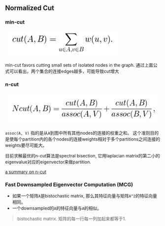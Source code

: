 ## Normalized Cut

### min-cut

![min-cut](min-cut.png "min-cut")

min-cut favors cutting small sets of isolated nodes in the graph.
通过上面公式可以看出，两个集合的连接edges越多，可能导致cut增大

### n-cut

![n-cut](n-cut.png "n-cut")

`assoc(A, V)` 指的是从`A`到图中所有其他nodes的连接的权重之和。
这个准则目的是使每个partition内的各个nodes的连接weights相对于多个partitions之间连接的weights要尽可能大。

目前求解最优的n-cut算法是spectral bisection, 它用laplacian matrix的第二小的eigenvalue对应的eigenvector来做partition.

[a summary on n-cut](http://www.cs.ucsb.edu/~veronika/MAE/summary_normalizedcuts_and_imagesegmentation.pdf)

### Fast Downsampled Eigenvector Computation (MCG)

* 如果一个矩阵`A`是bistochastic matrix, 那么其特征向量与矩阵`A^2`的特征向量相同。
* 一个downsampled的`A`的特征向量与`A`的相似。

> bistochastic matrix. 矩阵的每一行每一列加起来都等于1.


